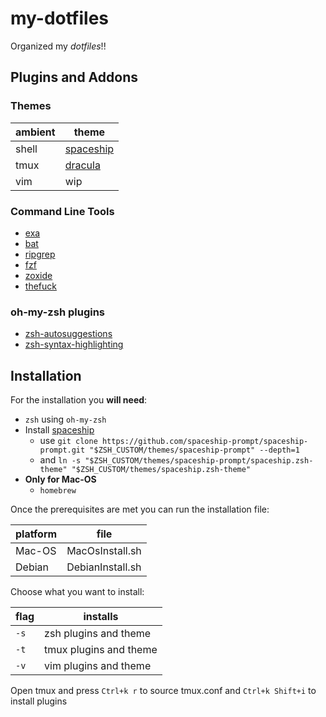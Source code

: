 # my-dotfiles

Organized my _dotfiles_!!

## Plugins and Addons

### Themes

| ambient | theme |
| --- | --- |
| shell | [spaceship](https://github.com/spaceship-prompt/spaceship-prompt) |
| tmux | [dracula](https://draculatheme.com/tmux) |
| vim | wip |

### Command Line Tools

- [exa](https://github.com/ogham/exa)
- [bat](https://github.com/sharkdp/bat)
- [ripgrep](https://github.com/BurntSushi/ripgrep)
- [fzf](https://github.com/junegunn/fzf)
- [zoxide](https://github.com/ajeetdsouza/zoxide)
- [thefuck](https://github.com/nvbn/thefuck)

### oh-my-zsh plugins

- [zsh-autosuggestions](https://github.com/zsh-users/zsh-autosuggestions)
- [zsh-syntax-highlighting](https://github.com/zsh-users/zsh-syntax-highlighting)

###

## Installation

For the installation you **will need**:

- `zsh` using `oh-my-zsh`
- Install [spaceship](https://github.com/spaceship-prompt/spaceship-prompt)
    - use `git clone https://github.com/spaceship-prompt/spaceship-prompt.git "$ZSH_CUSTOM/themes/spaceship-prompt" --depth=1`
    - and `ln -s "$ZSH_CUSTOM/themes/spaceship-prompt/spaceship.zsh-theme" "$ZSH_CUSTOM/themes/spaceship.zsh-theme"`
- **Only for Mac-OS**
    - `homebrew`

Once the prerequisites are met you can run the installation file:

| platform | file |
| --- | --- |
| Mac-OS | MacOsInstall.sh |
| Debian | DebianInstall.sh |

Choose what you want to install:

| flag | installs |
| --- | --- |
| `-s` | zsh plugins and theme |
| `-t` | tmux plugins and theme |
| `-v` | vim plugins and theme | 

Open tmux and press `Ctrl+k r` to source tmux.conf and `Ctrl+k Shift+i` to install plugins 



